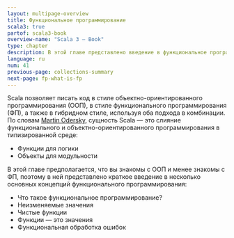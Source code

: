 ```yaml
---
layout: multipage-overview
title: Функциональное программирование
scala3: true
partof: scala3-book
overview-name: "Scala 3 — Book"
type: chapter
description: В этой главе представлено введение в функциональное программирование в Scala 3.
language: ru
num: 41
previous-page: collections-summary
next-page: fp-what-is-fp
---
```



Scala позволяет писать код в стиле объектно-ориентированного программирования (ООП), 
в стиле функционального программирования (ФП), а также в гибридном стиле, используя оба подхода в комбинации. 
По словам [Martin Odersky](https://twitter.com/alexelcu/status/996408359514525696), 
сущность Scala — это слияние функционального и объектно-ориентированного программирования в типизированной среде:

- Функции для логики
- Объекты для модульности

В этой главе предполагается, что вы знакомы с ООП и менее знакомы с ФП, 
поэтому в ней представлено краткое введение в несколько основных концепций функционального программирования:

- Что такое функциональное программирование?
- Неизменяемые значения
- Чистые функции
- Функции — это значения
- Функциональная обработка ошибок
